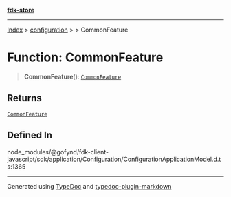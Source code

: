 [**fdk-store**](../../../README.md)
***

[Index](../../../API.md) > [configuration](../../README.md) > [<internal>](../README.md) > CommonFeature

# Function: CommonFeature

> **CommonFeature**(): [`CommonFeature`](../type-aliases/type-alias.CommonFeature.md)

## Returns

[`CommonFeature`](../type-aliases/type-alias.CommonFeature.md)

## Defined In

node\_modules/@gofynd/fdk-client-javascript/sdk/application/Configuration/ConfigurationApplicationModel.d.ts:1365

***
Generated using [TypeDoc](https://typedoc.org/) and [typedoc-plugin-markdown](https://www.npmjs.com/package/typedoc-plugin-markdown)
